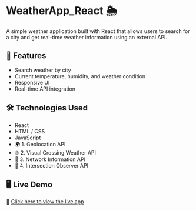 # WeatherApp_React 🌦️

A simple weather application built with React that allows users to search for a city and get real-time weather information using an external API.

## 🚀 Features

- Search weather by city
- Current temperature, humidity, and weather condition
- Responsive UI
- Real-time API integration

## 🛠️ Technologies Used

- React
- HTML / CSS
- JavaScript
- 🌍 1. Geolocation API
- 🌐 2. Visual Crossing Weather API
- 📶 3. Network Information API
- 👀 4. Intersection Observer API

## 🖥️ Live Demo

🔗 [Click here to view the live app](https://azzy-techno.github.io/WeatherApp_React)
